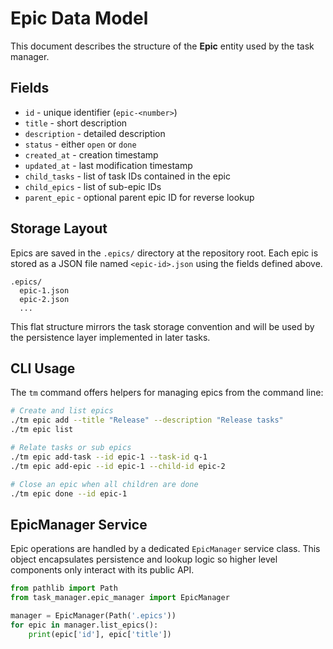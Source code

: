 # Epic Data Model

This document describes the structure of the **Epic** entity used by the task manager.

## Fields
- `id` - unique identifier (`epic-<number>`)
- `title` - short description
- `description` - detailed description
- `status` - either `open` or `done`
- `created_at` - creation timestamp
- `updated_at` - last modification timestamp
- `child_tasks` - list of task IDs contained in the epic
- `child_epics` - list of sub-epic IDs
- `parent_epic` - optional parent epic ID for reverse lookup

## Storage Layout
Epics are saved in the `.epics/` directory at the repository root. Each epic is
stored as a JSON file named `<epic-id>.json` using the fields defined above.

```text
.epics/
  epic-1.json
  epic-2.json
  ...
```

This flat structure mirrors the task storage convention and will be used by the
persistence layer implemented in later tasks.

## CLI Usage
The `tm` command offers helpers for managing epics from the command line:

```bash
# Create and list epics
./tm epic add --title "Release" --description "Release tasks"
./tm epic list

# Relate tasks or sub epics
./tm epic add-task --id epic-1 --task-id q-1
./tm epic add-epic --id epic-1 --child-id epic-2

# Close an epic when all children are done
./tm epic done --id epic-1
```

## EpicManager Service

Epic operations are handled by a dedicated `EpicManager` service class. This
object encapsulates persistence and lookup logic so higher level components only
interact with its public API.

```python
from pathlib import Path
from task_manager.epic_manager import EpicManager

manager = EpicManager(Path('.epics'))
for epic in manager.list_epics():
    print(epic['id'], epic['title'])
```
